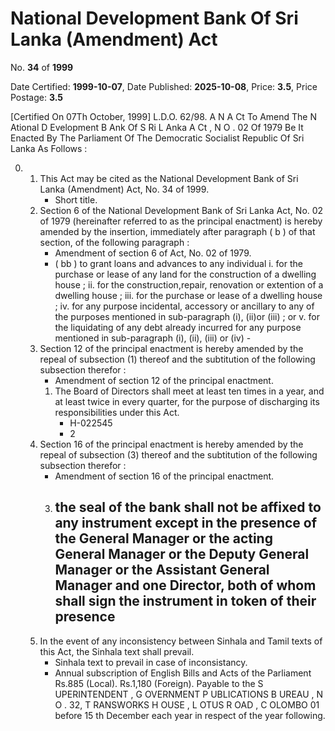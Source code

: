# National Development Bank Of Sri Lanka (Amendment) Act

No. **34** of **1999**

Date Certified: **1999-10-07**, Date Published: **2025-10-08**, Price: **3.5**, Price Postage: **3.5**

[Certified On 07Th October, 1999]
L.D.O. 62/98.
A N  A Ct   To   Amend   The  N Ational  D Evelopment  B Ank   Of  S Ri L Anka    A Ct , N O . 02  Of  1979
Be It Enacted By The Parliament Of The Democratic Socialist Republic Of Sri Lanka As Follows :

0. 
    1. This Act may be cited as the National Development Bank of Sri Lanka (Amendment) Act, No. 34 of 1999.
        - Short title.
    2. Section 6 of the National Development Bank of Sri Lanka  Act, No. 02 of 1979 (hereinafter referred to as the principal enactment)  is hereby amended by the insertion, immediately after paragraph ( b ) of that section, of the following paragraph :
        - Amendment of section 6 of Act, No. 02 of 1979.
        - ( bb ) to grant loans and advances to any individual 
            i. for the purchase or lease of any land for the construction of a dwelling house ;
                ii. for the construction,repair, renovation or extention of a dwelling house ;
                iii. for the purchase or lease of a dwelling house ;
                iv. for any purpose incidental, accessory or ancillary to any of the purposes mentioned in sub-paragraph (i), (ii)or (iii) ; or
                v. for the liquidating of any debt already incurred for any purpose mentioned in sub-paragraph (i), (ii), (iii) or (iv)
                    - 
    3. Section 12 of the principal enactment is hereby amended by the repeal of subsection (1) thereof and the subtitution of the following subsection therefor :
        - Amendment of section 12 of the principal enactment.
        1. The Board of Directors shall meet at least ten times in a year, and at least twice in every quarter, for  the purpose of discharging its responsibilities under this Act.
            - H-022545
            - 2
    4. Section 16 of the principal enactment is hereby amended  by the repeal of subsection (3) thereof and the subtitution of the following subsection therefor :
        - Amendment of section 16 of the principal enactment.
        3. the seal of the bank shall not be affixed to any instrument except in the presence of the General Manager or the acting General Manager or the Deputy General Manager or the Assistant General Manager and one Director, both of whom shall sign the instrument in token of  their presence
            - 
    5. In the event of any inconsistency between Sinhala and Tamil texts of this Act,  the Sinhala text shall prevail.
        - Sinhala text to prevail in case of inconsistancy.
        - Annual subscription of English Bills and Acts of the Parliament Rs.885 (Local). Rs.1,180 (Foreign). Payable to the S UPERINTENDENT , G OVERNMENT  P UBLICATIONS  B UREAU , N O . 32, T RANSWORKS  H OUSE , L OTUS  R OAD , C OLOMBO  01 before 15 th December each year in respect of the year following.